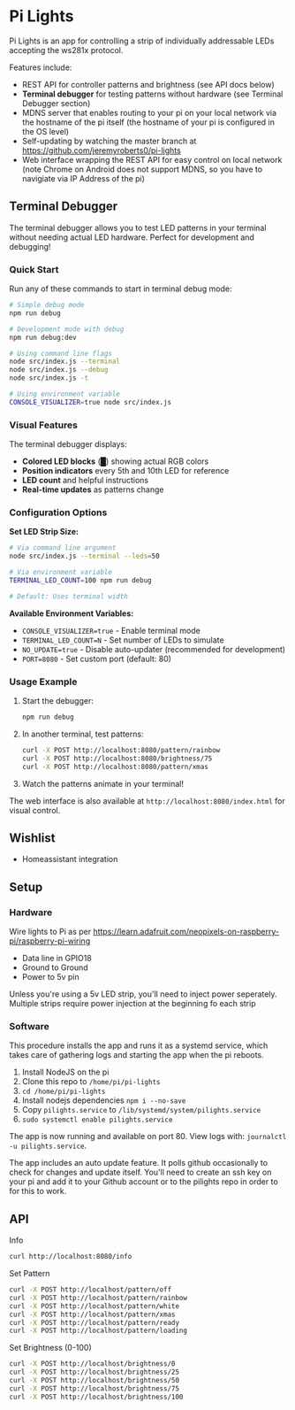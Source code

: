 

# Pi Lights

Pi Lights is an app for controlling a strip of individually addressable LEDs accepting the ws281x protocol.

Features include:

- REST API for controller patterns and brightness (see API docs below)
- **Terminal debugger** for testing patterns without hardware (see Terminal Debugger section)
- MDNS server that enables routing to your pi on your local network via the hostname of the pi itself (the hostname of your pi is configured in the OS level)
- Self-updating by watching the master branch at https://github.com/jeremyroberts0/pi-lights
- Web interface wrapping the REST API for easy control on local network (note Chrome on Android does not support MDNS, so you have to navigiate via IP Address of the pi)

## Terminal Debugger

The terminal debugger allows you to test LED patterns in your terminal without needing actual LED hardware. Perfect for development and debugging!

### Quick Start

Run any of these commands to start in terminal debug mode:

```bash
# Simple debug mode
npm run debug

# Development mode with debug
npm run debug:dev

# Using command line flags
node src/index.js --terminal
node src/index.js --debug
node src/index.js -t

# Using environment variable
CONSOLE_VISUALIZER=true node src/index.js
```

### Visual Features

The terminal debugger displays:
- **Colored LED blocks** (█) showing actual RGB colors
- **Position indicators** every 5th and 10th LED for reference  
- **LED count** and helpful instructions
- **Real-time updates** as patterns change

### Configuration Options

**Set LED Strip Size:**
```bash
# Via command line argument
node src/index.js --terminal --leds=50

# Via environment variable  
TERMINAL_LED_COUNT=100 npm run debug

# Default: Uses terminal width
```

**Available Environment Variables:**
- `CONSOLE_VISUALIZER=true` - Enable terminal mode
- `TERMINAL_LED_COUNT=N` - Set number of LEDs to simulate
- `NO_UPDATE=true` - Disable auto-updater (recommended for development)
- `PORT=8080` - Set custom port (default: 80)

### Usage Example

1. Start the debugger:
   ```bash
   npm run debug
   ```

2. In another terminal, test patterns:
   ```bash
   curl -X POST http://localhost:8080/pattern/rainbow
   curl -X POST http://localhost:8080/brightness/75
   curl -X POST http://localhost:8080/pattern/xmas
   ```

3. Watch the patterns animate in your terminal!

The web interface is also available at `http://localhost:8080/index.html` for visual control.

## Wishlist

- Homeassistant integration

## Setup

### Hardware

Wire lights to Pi as per https://learn.adafruit.com/neopixels-on-raspberry-pi/raspberry-pi-wiring

- Data line in GPIO18
- Ground to Ground
- Power to 5v pin

Unless you're using a 5v LED strip, you'll need to inject power seperately.  Multiple strips require power injection at the beginning fo each strip

### Software

This procedure installs the app and runs it as a systemd service, which takes care of gathering logs and starting the app when the pi reboots.

1. Install NodeJS on the pi
2. Clone this repo to `/home/pi/pi-lights`
3. `cd /home/pi/pi-lights`
4. Install nodejs dependencies `npm i --no-save`
6. Copy `pilights.service` to `/lib/systemd/system/pilights.service`
7. `sudo systemctl enable pilights.service`

The app is now running and available on port 80.  View logs with: `journalctl -u pilights.service`.

The app includes an auto update feature.  It polls github occasionally to check for changes and update itself.  You'll need to create an ssh key on your pi and add it to your Github account or to the pilights repo in order to for this to work.

## API

Info

```sh
curl http://localhost:8080/info
```

Set Pattern

```sh
curl -X POST http://localhost/pattern/off
curl -X POST http://localhost/pattern/rainbow
curl -X POST http://localhost/pattern/white
curl -X POST http://localhost/pattern/xmas
curl -X POST http://localhost/pattern/ready
curl -X POST http://localhost/pattern/loading
```

Set Brightness (0-100)

```sh
curl -X POST http://localhost/brightness/0
curl -X POST http://localhost/brightness/25
curl -X POST http://localhost/brightness/50
curl -X POST http://localhost/brightness/75
curl -X POST http://localhost/brightness/100
```